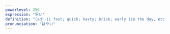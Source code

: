 ```yaml
---
powerlevel: 256
expression: "早い"
definition: "(adj-i) fast; quick; hasty; brisk; early (in the day, etc.); premature; (too) soon; not yet; (too) early; easy; simple; quick; (P)"
pronunciation: "はやい"
---
```

